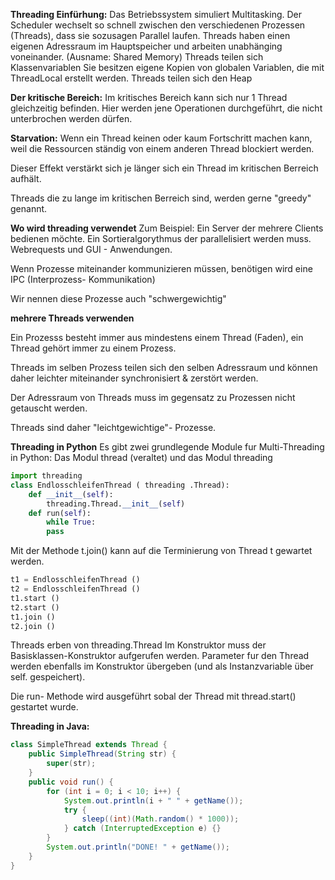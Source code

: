
**Threading Einfürhung:**
Das Betriebssystem simuliert Multitasking.
Der Scheduler wechselt so schnell zwischen den verschiedenen Prozessen (Threads), dass sie sozusagen Parallel laufen.
Threads haben einen eigenen Adressraum im Hauptspeicher und arbeiten unabhänging voneinander. (Ausname: Shared Memory)
Threads teilen sich Klassenvariablen
Sie besitzen eigene Kopien von globalen Variablen, 
die mit ThreadLocal erstellt werden.
Threads teilen sich den Heap

**Der kritische Bereich:**
Im kritisches Bereich kann sich nur 1 Thread gleichzeitig befinden.
Hier werden jene Operationen durchgeführt, die nicht unterbrochen werden dürfen.

**Starvation:**
Wenn ein Thread keinen oder kaum Fortschritt machen kann,
weil die Ressourcen ständig von einem anderen Thread blockiert
werden.

Dieser Effekt verstärkt sich je länger sich ein Thread 
im kritischen Berreich aufhält.

Threads die zu lange im kritischen Berreich sind,
werden gerne "greedy" genannt.

**Wo wird threading verwendet**
Zum Beispiel:
Ein Server der mehrere Clients bedienen möchte.
Ein Sortieralgorythmus der parallelisiert werden muss.
Webrequests und GUI - Anwendungen.

Wenn Prozesse miteinander kommunizieren müssen, 
benötigen wird eine IPC (Interprozess- Kommunikation)

Wir nennen diese Prozesse auch "schwergewichtig"

**mehrere Threads verwenden**

Ein Prozesss besteht immer aus mindestens einem Thread (Faden), ein Thread gehört immer zu einem Prozess.

Threads im selben Prozess teilen sich den selben Adressraum und können daher leichter miteinander synchronisiert & zerstört werden.

Der Adressraum von Threads muss im gegensatz zu Prozessen nicht getauscht werden.

Threads sind daher "leichtgewichtige"- Prozesse.

**Threading in Python**
Es gibt zwei grundlegende Module fur Multi-Threading in Python:
Das Modul thread (veraltet) und das Modul threading

```python
import threading
class EndlosschleifenThread ( threading .Thread):
    def __init__(self):
        threading.Thread.__init__(self)
    def run(self):
        while True:
        pass
```

Mit der Methode t.join() kann auf die Terminierung von Thread t gewartet werden.

```python
t1 = EndlosschleifenThread ()
t2 = EndlosschleifenThread ()
t1.start ()
t2.start ()
t1.join ()
t2.join ()
```


Threads erben von threading.Thread
Im Konstruktor muss der Basisklassen-Konstruktor aufgerufen werden.
Parameter fur den Thread werden ebenfalls im Konstruktor übergeben 
(und als Instanzvariable über self.<variablenname>
gespeichert).


Die run- Methode wird ausgeführt sobal der Thread mit thread.start() gestartet wurde.

**Threading in Java:**

```java
class SimpleThread extends Thread {
    public SimpleThread(String str) {
        super(str);
    }
    public void run() {
        for (int i = 0; i < 10; i++) {
            System.out.println(i + " " + getName());
            try {
                sleep((int)(Math.random() * 1000));
            } catch (InterruptedException e) {}
        }
        System.out.println("DONE! " + getName());
    }
}
```